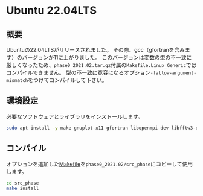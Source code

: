 # Ubuntu 22.04LTS

## 概要

Ubuntuの22.04LTSがリリースされました。
その際、gcc（gfortranを含みます）のバージョンが11に上がりました。
このバージョンは変数の型の不一致に厳しくなったため、`phase0_2021.02.tar.gz`付属の`Makefile.Linux_Generic`ではコンパイルできません。
型の不一致に寛容になるオプション`-fallow-argument-mismatch`をつけてコンパイルして下さい。

## 環境設定

必要なソフトウェアとライブラリをインストールします。

```sh
sudo apt install -y make gnuplot-x11 gfortran libopenmpi-dev libfftw3-dev liblapack-dev libopenblas-dev evince
```

## コンパイル

オプションを追加した[Makefile](./Makefile)を`phase0_2021.02/src_phase`にコピーして使用します。

```sh
cd src_phase
make install
```
